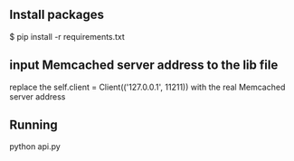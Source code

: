 ## Install packages
$ pip install -r requirements.txt
## input Memcached server address to the lib file
replace the self.client = Client(('127.0.0.1', 11211)) with the real Memcached server address
## Running
python api.py